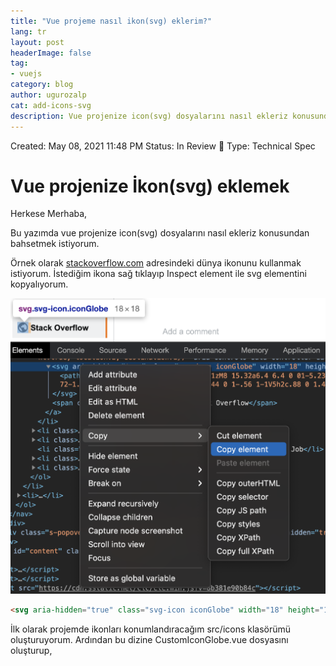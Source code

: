 ```yaml
---
title: "Vue projeme nasıl ikon(svg) eklerim?"
lang: tr
layout: post
headerImage: false
tag:
- vuejs
category: blog
author: ugurozalp
cat: add-icons-svg
description: Vue projenize icon(svg) dosyalarını nasıl ekleriz konusundan bahsetmek istiyorum
---
```

Created: May 08, 2021 11:48 PM
Status: In Review 👀
Type: Technical Spec
# Vue projenize İkon(svg) eklemek

Herkese Merhaba,

Bu yazımda vue projenize icon(svg) dosyalarını nasıl ekleriz konusundan bahsetmek istiyorum.

Örnek olarak [stackoverflow.com](https://stackoverflow.com/) adresindeki dünya ikonunu kullanmak istiyorum. İstediğim ikona sağ tıklayıp Inspect element ile svg elementini kopyalıyorum.

![/assets/images/svg/Untitled.png](/assets/images/svg/Untitled.png)

```html
<svg aria-hidden="true" class="svg-icon iconGlobe" width="18" height="18" viewBox="0 0 18 18"><path d="M9 1a8 8 0 100 16A8 8 0 009 1zM8 15.32a6.4 6.4 0 01-5.23-7.75L7 11.68v.8c0 .88.12 1.32 1 1.32v1.52zm5.72-2c-.2-.66-1-1.32-1.72-1.32h-1v-2c0-.44-.56-1-1-1H6V7h1c.44 0 1-.56 1-1V5h2c.88 0 1.4-.72 1.4-1.6v-.33a6.4 6.4 0 012.32 10.24v.01z"></path></svg>
```

İlk olarak projemde ikonları konumlandıracağım src/icons klasörümü oluşturuyorum. Ardından bu dizine CustomIconGlobe.vue dosyasını oluşturup, <template> içerisine kopyaladığım svg elementini yapıştırıyorum. İçeriği biraz düzenledikten sonra, son hali aşağıdaki gibi oluyor.

CustomIconGlobe.vue:

```jsx
<template>
  <svg width="18" height="18" viewBox="0 0 18 18">
    <path
      d="M9 1a8 8 0 100 16A8 8 0 009 1zM8 15.32a6.4 6.4 0 01-5.23-7.75L7 11.68v.8c0 .88.12 1.32 1 1.32v1.52zm5.72-2c-.2-.66-1-1.32-1.72-1.32h-1v-2c0-.44-.56-1-1-1H6V7h1c.44 0 1-.56 1-1V5h2c.88 0 1.4-.72 1.4-1.6v-.33a6.4 6.4 0 012.32 10.24v.01z"
    />
  </svg>
</template>

<script>
export default {
  name: "CustomIconGlobe"
};
</script>
```

Şimdi yapmam gereken ikonumu Helloworld.vue'ya component olarak eklemek. 

Helloworld.vue

```jsx
<template>
  <div>
    <custom-icon></custom-icon>
  </div>
</template>

<script>
import CustomIcon from "@/icons/CustomIconGlobe.vue";

export default {
  name: "HelloWorld",
  components: {
    CustomIcon
  }
};
</script>
```

![/assets/images/svg/Untitled%201.png](/assets/images/svg/Untitled%201.png)

İkonum biraz küçük, o yüzden boyutunu büyütmek istiyorum. Biliyorsunuz svg artık vue tarafından component olarak tanındığı için özelliklerini de kullanabilirim. 

```jsx
<custom-icon width="50" height="50"></custom-icon>
```

![/assets/images/svg/Untitled%202.png](/assets/images/svg/Untitled%202.png)

Artık elimizde bir component olduğu için yukarıdaki örnekleri istediğimiz kadar çeşitlendirebiliriz. Örneğin bir <button> içerisinde de kullanabiliriz. 

```jsx
<button @click="printHello">
  <custom-icon width="50" height="50"></custom-icon>
</button>
```

# İkonları vuetify'a entegre etmek

Vuetify oldukça zengin kullanıcı deneyimleri oluşturmak için ihtiyaç duyulan birçok araç sağlayan bir material design framework'tür. Eğer projenizde kullanmıyorsanız vuetify kullanımızı öneririm. Böylece aşağıda anlatacağım kısımları da bakmak durumunda kalabilirsiniz 🙂

Yukarıda oluşturduğumuz component'i vuetify config'e ekliyorum.

vuetify.js: 

```jsx
import CustomIcon from "@/icons/CustomIconGlobe.vue";

export default new Vuetify({
  icons: {
    values: {
      customIconGlobal: {// name of our custom icon
        component: CustomIcon // our custom component
      }
    }
  }
});
```

artık aşağıdaki gibi kullanabilirsiniz.

```html
<v-icon>$vuetify.icons.customIconGlobal</v-icon>
```

daha kısa yazım için:

```html
<v-icon>$customIconGlobal</v-icon>
```

Bir diğer yöntem ise vue-svg-loader paketini kullanmak. Bu paket ile svg dosyalarınızı tıpkı bir component gibi kullanabilirsiniz. Aslında yazının ilk kısmında yaptığımız CustomIconGlobe.vue gibi dosyalar oluşturmadan doğrudan svg dosyalarını kullanmanızı sağlıyor. Daha fazla bilgi için sitesini ziyaret edebilirsiniz.[vue-svg-loader Documentation](https://vue-svg-loader.js.org/)

Öncelikle 2 paketi yüklüyorum.

```bash
npm install -D vue-svg-loader vue-template-compiler
```

Şimdi ilgili konfigürasyonları yapmamız gerekiyor. vue-svg-loader paketi bize webpack, VUE CLI ve Nuxt.js için gerekli konfigurasyonu sağlıyor. Ben projemde VUE CLI ile devam edeceğim. VUE CLI varsayılan olarak vue.config.js dosyasının kullanır. Şimdi projemizin root dizininde vue.config.js dosyasını oluşturup, içerisine aşağıdaki konfigürasyonu ekleyelim.

vue.config.js

```jsx
module.exports = {
  chainWebpack: (config) => {
    const svgRule = config.module.rule('svg');

    svgRule.uses.clear();

    svgRule
      .use('babel-loader')
      .loader('babel-loader')
      .end()
      .use('vue-svg-loader')
      .loader('vue-svg-loader');
  },
};
```

Şimdi de icons/globe.svg dosyasını oluşturuyorum. svg içeriğini CustomIconGlobe.vue içerisinden kopyalıyorum.

![/assets/images/svg/Screen_Shot_2021-03-09_at_11.20.05.png](/assets/images/svg/Screen_Shot_2021-03-09_at_11.20.05.png)

globe.svg

```html
<svg width="18" height="18" viewBox="0 0 18 18">
    <path
            d="M9 1a8 8 0 100 16A8 8 0 009 1zM8 15.32a6.4 6.4 0 01-5.23-7.75L7 11.68v.8c0 .88.12 1.32 1 1.32v1.52zm5.72-2c-.2-.66-1-1.32-1.72-1.32h-1v-2c0-.44-.56-1-1-1H6V7h1c.44 0 1-.56 1-1V5h2c.88 0 1.4-.72 1.4-1.6v-.33a6.4 6.4 0 012.32 10.24v.01z"
    />
</svg>
```

Artık svg dosyasını bir component gibi kullanabilirim.

```jsx
<template>
  <div>
    <button @click="printHello">
      <custom-icon width="50" height="50"></custom-icon>
    </button>
    <v-icon>$vuetify.icons.customIconGlobal</v-icon>
    <v-icon>$customIconGlobal</v-icon>
    <globe-icon></globe-icon>
  </div>
</template>
<script>
import CustomIcon from "@/icons/CustomIconGlobe.vue";
import GlobeIcon from "@/icons/globe.svg";

export default {
  name: "UseOfIcons",
  components: {
    CustomIcon,
    GlobeIcon
  },
  methods: {
    printHello() {
      console.log("Hello!");
    }
  }
};
</script>
```

Projeyi çalıştırdığımda sayfada ikonları görebiliyorum.

![/assets/images/svg/publish3.png](/assets/images/svg/publish3.png)

Okuduğunuz için teşekkür ederim, umarım yardımcı olmuştur. Yazıya ait kaynak kodları github adresimde bulabilirsiniz. Neşeli, sağlıklı günler dilerim. 🙂

GitHub: [https://github.com/ugurozalp/training-vue](https://github.com/ugurozalp/training-vue)